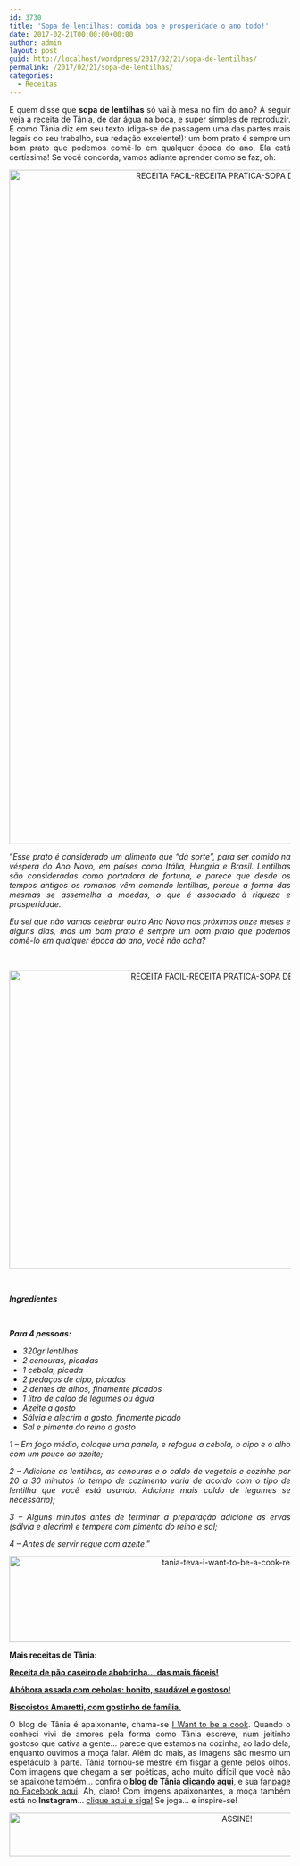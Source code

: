 ```yaml
---
id: 3730
title: 'Sopa de lentilhas: comida boa e prosperidade o ano todo!'
date: 2017-02-21T00:00:00+00:00
author: admin
layout: post
guid: http://localhost/wordpress/2017/02/21/sopa-de-lentilhas/
permalink: /2017/02/21/sopa-de-lentilhas/
categories:
  - Receitas
---
```

<p align="justify">
  E quem disse que <strong>sopa de lentilhas</strong> só vai à mesa no fim do ano? A seguir veja a receita de Tânia, de dar água na boca, e super simples de reproduzir. É como Tânia diz em seu texto (diga-se de passagem uma das partes mais legais do seu trabalho, sua redação excelente!): um bom prato é sempre um bom prato que podemos comê-lo em qualquer época do ano. Ela está certíssima! Se você concorda, vamos adiante aprender como se faz, oh:
</p>

<p align="center">
  <img class="alignnone size-full wp-image-13506" src="http://www.trololodemulher.com.br/blog/wp-content/uploads/2017/02/RECEITA-FACIL-RECEITA-PRATICA-SOPA-DE-LENTILHA.jpg" alt="RECEITA FACIL-RECEITA PRATICA-SOPA DE LENTILHA" width="800" height="1206" />
</p>

<p style="text-align: justify;">
  “<em>Esse prato é considerado um alimento que “dá sorte”, para ser comido na véspera do Ano Novo, em países como Itália, Hungria e Brasil. Lentilhas são consideradas como portadora de fortuna, e parece que desde os tempos antigos os romanos vêm comendo lentilhas, porque a forma das mesmas se assemelha a moedas, o que é associado à riqueza e prosperidade.</em>
</p>

<p style="text-align: justify;">
  <em>Eu sei que não vamos celebrar outro Ano Novo nos próximos onze meses e alguns dias, mas um bom prato é sempre um bom prato que podemos comê-lo em qualquer época do ano, você não acha?</em>
</p>

&nbsp;

<p align="center">
  <img class="alignnone size-full wp-image-13507" src="http://www.trololodemulher.com.br/blog/wp-content/uploads/2017/02/RECEITA-FACIL-RECEITA-PRATICA-SOPA-DE-LENTILHA2.jpg" alt="RECEITA FACIL-RECEITA PRATICA-SOPA DE LENTILHA[2]" width="800" height="534" />
</p>

&nbsp;

**_Ingredientes_**

&nbsp;

**_Para 4 pessoas:_**

  * _320gr lentilhas_ 
  * _2 cenouras, picadas_ 
  * _1 cebola, picada_ 
  * _2 pedaços de aipo, picados_ 
  * _2 dentes de alhos, finamente picados_ 
  * _1 litro de caldo de legumes ou água_ 
  * _Azeite a gosto_ 
  * _Sálvia e alecrim a gosto, finamente picado_ 
  * _Sal e pimenta do reino a gosto_

<p align="justify">
  <em>1 – Em fogo médio, coloque uma panela, e refogue a cebola, o aipo e o alho com um pouco de azeite;</em>
</p>

<p align="justify">
  <em>2 – Adicione as lentilhas, as cenouras e o caldo de vegetais e cozinhe por 20 a 30 minutos (o tempo de cozimento varia de acordo com o tipo de lentilha que você está usando. Adicione mais caldo de legumes se necessário);</em>
</p>

<p align="justify">
  <em>3 – Alguns minutos antes de terminar a preparação adicione as ervas (sálvia e alecrim) e tempere com pimenta do reino e sal;</em>
</p>

<p align="justify">
  <em>4 – Antes de servir regue com azeite</em>.”
</p>

<p align="center">
  <img class="alignnone size-full wp-image-13037" src="http://www.trololodemulher.com.br/blog/wp-content/uploads/2016/10/TANIA-TEVA-I-WANT-TO-BE-A-COOK-RECEITAS.jpg" alt="tania-teva-i-want-to-be-a-cook-receitas" width="800" height="154" />
</p>

<p align="justify">
  <strong>Mais receitas de Tânia:</strong>
</p>

<p align="justify">
  <a href="http://www.trololodemulher.com.br/2017/02/14/pao-caseiro/" target="_blank"><strong>Receita de pão caseiro de abobrinha… das mais fáceis!</strong></a>
</p>

<p align="justify">
  <a href="http://www.trololodemulher.com.br/2017/02/07/abobora-assada/" target="_blank"><strong>Abóbora assada com cebolas: bonito, saudável e gostoso!</strong></a>
</p>

<p align="justify">
  <a href="http://www.trololodemulher.com.br/2016/11/23/biscoitos-amaretti-com-gostinho-de-familia/" target="_blank"><strong>Biscoistos Amaretti, com gostinho de família.</strong></a>
</p>

<p align="justify">
  O blog de Tânia é apaixonante, chama-se <a href="https://iwanttobeacook.wordpress.com/" target="_blank">I Want to be a cook</a>. Quando o conheci vivi de amores pela forma como Tânia escreve, num jeitinho gostoso que cativa a gente… parece que estamos na cozinha, ao lado dela, enquanto ouvimos a moça falar. Além do mais, as imagens são mesmo um espetáculo à parte. Tânia tornou-se mestre em fisgar a gente pelos olhos. Com imagens que chegam a ser poéticas, acho muito difícil que você não se apaixone também… confira o<strong> blog de Tânia <a href="https://iwanttobeacook.wordpress.com/">clicando aqui</a></strong>, e sua <a href="https://www.facebook.com/Iwanttobeacook-818578268272846/">fanpage no Facebook aqui</a>. Ah, claro! Com imgens apaixonantes, a moça também está no <strong>Instagram</strong>… <a href="https://www.instagram.com/iwanttobeacook/" target="_blank">clique aqui e siga!</a> Se joga… e inspire-se!
</p>

<p align="center">
  <a href="http://feedburner.google.com/fb/a/mailverify?uri=blogbichafemea&loc=pt_BR" target="_blank"><img class="alignnone size-full wp-image-10439" src="http://www.trololodemulher.com.br/blog/wp-content/uploads/2014/09/ASSINE.png" alt="ASSINE!" width="800" height="78" /></a>
</p>

<p align="justify">